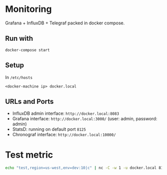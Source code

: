 # Monitoring

Grafana + InfluxDB + Telegraf packed in docker compose.

## Run with

```
docker-compose start
```

## Setup

In `/etc/hosts`

```
<docker-machine ip> docker.local
```

## URLs and Ports

- InfluxDB admin interface: `http://docker.local:8083`
- Grafana interface: `http://docker.local:3000/` (user: admin, password: admin)
- StatsD: running on default port `8125`
- Chronograf interface: `http://docker.local:10000/`

# Test metric

```sh
echo "test,region=us-west,env=dev:10|c" | nc -C -w 1 -u docker.local 8125
```
